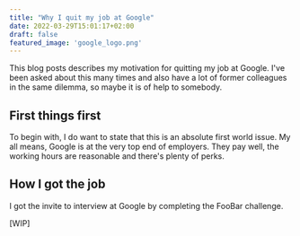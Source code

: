 ```yaml
---
title: "Why I quit my job at Google"
date: 2022-03-29T15:01:17+02:00
draft: false
featured_image: 'google_logo.png'
---
```



This blog posts describes my motivation for quitting my job at Google. I've been asked about this many times and also have a lot of former colleagues in the same dilemma, so maybe it is of help to somebody.


## First things first
To begin with, I do want to state that this is an absolute first world issue. My all means, Google is at the very top end of employers. They pay well, the working hours are reasonable and there's plenty of perks.

## How I got the job
I got the invite to interview at Google by completing the FooBar challenge.

[WIP]